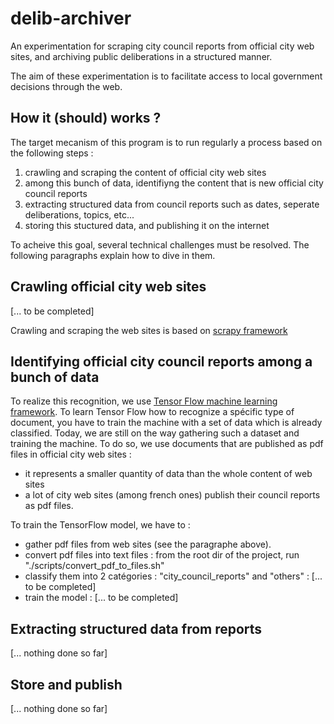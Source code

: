 # delib-archiver

An experimentation for scraping city council reports from official city web sites, and archiving public deliberations in a structured manner.

The aim of these experimentation is to facilitate access to local government decisions through the web.


## How it (should) works ?

The target mecanism of this program is to run regularly a process based on the following steps :
1. crawling and scraping the content of official city web sites
2. among this bunch of data, identifiyng the content that is new official city council reports
3. extracting structured data from council reports such as dates, seperate deliberations, topics, etc...
4. storing this stuctured data, and publishing it on the internet

To acheive this goal, several technical challenges must be resolved.
The following paragraphs explain how to dive in them.


## Crawling official city web sites

[... to be completed]

Crawling and scraping the web sites is based on [scrapy framework](https://scrapy.org/) 


## Identifying official city council reports among a bunch of data

To realize this recognition, we use [Tensor Flow machine learning framework](https://www.tensorflow.org/).
To learn Tensor Flow how to recognize a spécific type of document, you have to train the machine with a set of data which is already classified.
Today, we are still on the way gathering such a dataset and training the machine.
To do so, we use documents that are published as pdf files in official city web sites :
- it represents a smaller quantity of data than the whole content of web sites
- a lot of city web sites (among french ones) publish their council reports as pdf files.

To train the TensorFlow model, we have to :
- gather pdf files from web sites (see the paragraphe above). 
- convert pdf files into text files : from the root dir of the project, run "./scripts/convert_pdf_to_files.sh"
- classify them into 2 catégories : "city_council_reports" and "others" : [... to be completed]
- train the model : [... to be completed]


## Extracting structured data from reports

[... nothing done so far]


## Store and publish

[... nothing done so far]

